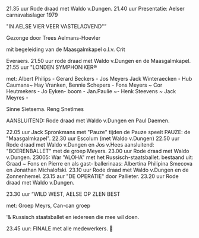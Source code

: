 21.35 uur Rode draad met Waldo v.Dungen.
21.40 uur Presentatie: Aelser carnavalsslager 1979

"IN AELSE VIER VEER VASTELAOVEND"”

 

Gezonge door Trees Aelmans-Hoevler

mit begeleiding van de Maasgalmkapel o.l.v. Crit

Everaers.
21.50 uur rode draad met Waldo v.Dungen en de Maasgalmkapel.
21.55 uur "LONDEN SYMPHONIKER®

met: Albert Philips - Gerard Beckers - Jos Meyers
Jack Winteraecken - Hub Caumans~ Hay Vranken, Bennie
Schepers - Fons Meyers ~ Cor Heutmekers - Jo Eyken-
boom - Jan.Paulie ~- Henk Steevens ~ Jack Meyres -

Sinne Sietsema. Reng Snetlmes

AANSLUITEND: Rode draad met Waldo v.Dungen en Paul Daemen.

22.05 uur
Jack Spronkmans met "Pauze" tijden de Pauze speelt
PAUZE:
de "Maasgalmkapel".
22.30 uur Escolum (met Waldo v.Dungen)
22.50 uur Rode draad met Waldo v.Dungen en Jos v.Hees
aansluitend: "BOERENBALLET" met de groep Meyers.
23.00 uur Rode draad met Waldo v.Dungen.
23005: War "ALOHA" met het Russisch-staatsballet.
bestaand uit: Graad ~ Fons en Pierre en als gast-
ballerinaas: Albertina Philipina Smecova en Jonathan
Michalofski.
23.10 uur Rode draad met Waldo v.Dungen en de Zonnenhemel.
23.15 aur "DE OPERATIE" door Pallieter.
23.20 uur Rode draad met Waldo v.Dungen.

   

23.30 uur “WILD WEST, AELSE OP ZLEN BEST

 

met: Groep Meyrs, Can-can groep

'& Russisch staatsballet en iedereen die mee wil
doen.

23.45 uur: FINALE met alle medewerkers.

